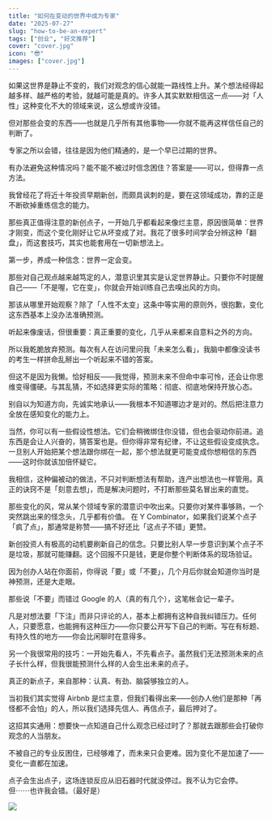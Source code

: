 ```yaml
---
title: "如何在变动的世界中成为专家"
date: "2025-07-27"
slug: "how-to-be-an-expert"
tags: ["创业", "好文推荐"]
cover: "cover.jpg"
icon: "😎"
images: ["cover.jpg"]
---
```

如果这世界是静止不变的，我们对观念的信心就能一路线性上升。某个想法经得起越多样、越严格的考验，就越可能是真的。许多人其实默默相信这一点——对「人性」这种变化不大的领域来说，这么想或许没错。



但对那些会变的东西——也就是几乎所有其他事物——你就不能再这样信任自己的判断了。



专家之所以会错，往往是因为他们精通的，是一个早已过期的世界。



有办法避免这种情况吗？能不能不被过时信念困住？答案是——可以，但得靠一点方法。



我曾经花了将近十年投资早期新创，而颇具讽刺的是，要在这领域成功，靠的正是不断砍掉重练信念的能力。



那些真正值得注意的新创点子，一开始几乎都看起来像烂主意，原因很简单：世界才刚变，而这个变化刚好让它从坏变成了对。我花了很多时间学会分辨这种「翻盘」，而这套技巧，其实也能套用在一切新想法上。



第一步，养成一种信念：世界一定会变。



那些对自己观点越来越笃定的人，潜意识里其实是认定世界静止。只要你不时提醒自己——「不是喔，它在变」，你就会开始训练自己去嗅出风的方向。



那该从哪里开始观察？除了「人性不太变」这条中等实用的原则外，很抱歉，变化这东西基本上没办法准确预测。



听起来像废话，但很重要：真正重要的变化，几乎从来都来自意料之外的方向。



所以我乾脆放弃预测。每次有人在访问里问我「未来怎么看」，我脑中都像没读书的考生一样拼命乱掰出一个听起来不错的答案。



但这不是因为我懒。恰好相反——我觉得，预测未来不但命中率可怜，还会让你思维变得僵硬。与其乱猜，不如选择更实际的策略：彻底、彻底地保持开放心态。



别自以为知道方向，先诚实地承认——我根本不知道哪边才是对的。然后把注意力全放在感知变化的能力上。



当然，你可以有一些假设性想法。它们会稍微绑住你没错，但也会驱动你前进。追东西是会让人兴奋的，猜答案也是。但你得非常有纪律，不让这些假设变成执念。
一旦别人开始把某个想法跟你绑在一起，那个想法就更可能变成你想相信的东西——这时你就该加倍怀疑它。



我相信，这种偏被动的做法，不只对判断想法有帮助，连产出想法也一样管用。真正的诀窍不是「刻意去想」，而是解决问题时，不打断那些莫名冒出来的直觉。



那些变化的风，常从某个领域专家的潜意识中吹出来。只要你对某件事够熟，一个突然跳出来的怪念头，几乎都有价值。
在 Y Combinator，如果我们说某个点子「疯了点」，那通常是称赞——搞不好还比「这点子不错」更赞。



新创投资人有极高的动机要刷新自己的信念。只要比别人早一步意识到某个点子不是垃圾，那就可能赚翻。这个回报不只是钱，更是你整个判断体系的现场验证。



因为创办人站在你面前，你得说「要」或「不要」，几个月后你就会知道你当时是神预测，还是大走眼。



那些说「不要」而错过 Google 的人（真的有几个），这笔帐会记一辈子。



凡是对想法要「下注」而非只评论的人，基本上都拥有这种自我纠错压力。任何人，只要愿意，也能拥有这种压力——你只要公开写下自己的判断。写在有标题、有持久性的地方——你会比闲聊时在意得多。



另一个我很常用的技巧：一开始先看人，不先看点子。虽然我们无法预测未来的点子长什么样，但我很能预测什么样的人会生出未来的点子。



真正的新点子，来自那种：认真、有劲、脑袋够独立的人。



当初我们其实觉得 Airbnb 是烂主意，但我们看得出来——创办人他们是那种「再怪都不会怕」的人，所以我们选择先信人、再信点子，最后押对了。



这招其实通用：想要快一点知道自己什么观念已经过时了？那就去跟那些会打破你观念的人当朋友。



不被自己的专业反困住，已经够难了，而未来只会更难。因为变化不是加速了——变化一直都在加速。



点子会生出点子，这场连锁反应从旧石器时代就没停过。我不认为它会停。
但⋯⋯也许我会错。（最好是）




![](https://prod-files-secure.s3.us-west-2.amazonaws.com/112d0858-5090-4d34-a606-b75eb8d65fd2/46476355-9cf3-4e99-9b7a-3531bc426380/1000202064.png?X-Amz-Algorithm=AWS4-HMAC-SHA256&X-Amz-Content-Sha256=UNSIGNED-PAYLOAD&X-Amz-Credential=ASIAZI2LB4664UTKMJPN%2F20250822%2Fus-west-2%2Fs3%2Faws4_request&X-Amz-Date=20250822T074338Z&X-Amz-Expires=3600&X-Amz-Security-Token=IQoJb3JpZ2luX2VjELj%2F%2F%2F%2F%2F%2F%2F%2F%2F%2FwEaCXVzLXdlc3QtMiJGMEQCIEyXe6wU5fEBUqFU0Z9AnM6PtYRqgWBiWFNwYLjg220qAiA2KnyuifhwnxPZ%2BsgFvbx2QMoW7V45W50Q4ZAzrpD7kSr%2FAwgREAAaDDYzNzQyMzE4MzgwNSIMkYLA4eBBTHVr9MapKtwDlFb8CeJ2ekyRPrmtDP%2B65B5cVxaFJubaecuTqCZPYcUPUnlFs%2BS3A0lSxLl2zXuJF5pZmT0VReRigFbaZ7RgbsVK6oTaG1GXurfPmy%2FCHJIDaDOB7Qnuc3cqJsUjOcfP3qHP%2Fthv3EvPcF8bZkhAQcfOQfW43%2BBFGsQfSPMpzZ%2BbAOxXKLplQoe%2BD%2BDAVxqI2igVCAREkHSsUht62hiMqfY42rBXCHT8v2W6vILF8Xtub%2B%2BwEFnTOKqjNithkIeChbZWt2q8NNBlvg4VxKWqh3f5YkP22AUSyGrqR0YVYtrBDEI3J4lWu%2BNhYkbSDJco7mJGa%2BrDp0atPaMPO1pVzGLKObSL7spy3rlMknEF8MLqnYssvzKwIz7VygrAHZ83lL4dHlOIQdhYMDKwD%2FJ1uNij7QfWkmzHvqKEFNJYLUmHKaxnbVuRCbM122J8cpllRqvLjhaToDW%2FATTLkcDNBLnT0nd0kvbUitTx7O1YFySBQYAdHWFf1EUEYuuZ%2FIqjaEnU4MG5NKT0MrSNfTeo%2BulCZ9yzlbEoUJMWk9z4ldd8FpON3AXTiPFTzG9hOC2AfSnl%2F%2Frufw09wGe9SdHDpy7F364bY6NYa2NAf%2BmWBviOxyY%2BPND6tQPJsrgwprigxQY6pgHK3ap0v%2B8%2BHcMWAa40ZSncSclljHbXO21RrSJHqdjmnZ0V8ZZB96IXbpIZ93gLEiPEamDWlQQJ8AhDGIE5tpapsVR8pRqei7OSY4r5%2BRi2MPN%2FE9hGsoPLvCXoxNAU4ZKZFBvjYttFkSe7M9ANeTcJnMOtjKAh%2BXkq2D8R2LOqdb7q%2FbcvU5jjx1VfFXKPBQsVxgFLrUZb7l4U%2B3JRlQfi5KzxdxfP&X-Amz-Signature=3e8d4deab3a2859440638fb3e1bf4a105c51f1969f24ea6d6adc579aff987e6f&X-Amz-SignedHeaders=host&x-amz-checksum-mode=ENABLED&x-id=GetObject)

